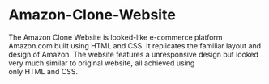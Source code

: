# Amazon-Clone-Website
The Amazon Clone Website is looked-like e-commerce platform Amazon.com built using HTML and CSS. It replicates the familiar layout and design of Amazon. The website features a unresponsive design but looked very much similar to original website, all achieved using only HTML and CSS.
